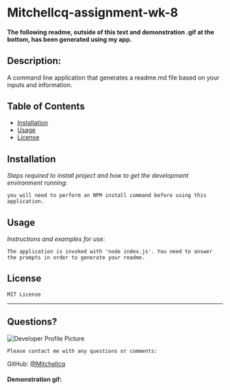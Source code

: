 # Mitchellcq-assignment-wk-8   
    
#### The following readme, outside of this text and demonstration .gif at the bottom, has been generated using my app.

## Description: 
    
A command line application that generates a readme.md file based on your inputs and information.
## Table of Contents
* [Installation](#installation)
* [Usage](#usage)
* [License](#license)
    
## Installation
    
*Steps required to install project and how to get the development environment running:*
    
    you will need to perform an NPM install command before using this application.
    
## Usage 
    
*Instructions and examples for use:*
    
    The application is invoked with 'node index.js'. You need to answer the prompts in order to generate your readme.
    
## License
    
    MIT License
    
---
    
## Questions?
    
![Developer Profile Picture](https://avatars1.githubusercontent.com/u/68998298?v=4) 
    
    Please contact me with any questions or comments:
   
GitHub: [@Mitchellcq](https://api.github.com/users/Mitchellcq)


#### Demonstration gif: 